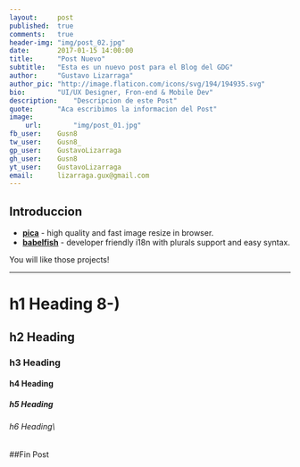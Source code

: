 ```yaml
---
layout:     post
published:  true
comments:   true
header-img: "img/post_02.jpg"
date:       2017-01-15 14:00:00
title:      "Post Nuevo"
subtitle:   "Esta es un nuevo post para el Blog del GDG"
author:     "Gustavo Lizarraga"
author_pic: "http://image.flaticon.com/icons/svg/194/194935.svg"
bio:        "UI/UX Designer, Fron-end & Mobile Dev"
description:	"Descripcion de este Post"
quote:      "Aca escribimos la informacion del Post"
image:
    url:        "img/post_01.jpg"
fb_user:    Gusn8
tw_user:    Gusn8_
gp_user:    GustavoLizarraga
gh_user:    Gusn8
yt_user:    GustavoLizarraga
email:      lizarraga.gux@gmail.com
---
```


 Introduccion
---
- __[pica](https://nodeca.github.io/pica/demo/)__ - high quality and fast image
  resize in browser.
- __[babelfish](https://github.com/nodeca/babelfish/)__ - developer friendly
  i18n with plurals support and easy syntax.

You will like those projects!

---

# h1 Heading 8-)
## h2 Heading
### h3 Heading
#### h4 Heading
##### h5 Heading
###### h6 Heading\


##Fin Post